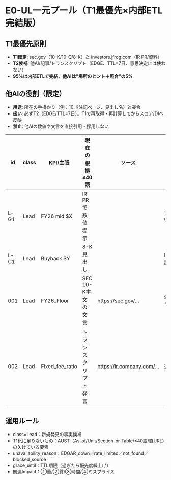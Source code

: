# E0-UL一元プール（T1最優先×内部ETL完結版）

## T1最優先原則
- **T1確定**: sec.gov（10-K/10-Q/8-K）≧ investors.jfrog.com（IR PR/資料）
- **T2候補**: 他AI/記事/トランスクリプト（EDGE、TTL=7日、意思決定には使わない）
- **95%は内部ETLで完結、他AIは"場所のヒント＋照合"の5%**

## 他AIの役割（限定）
- **用途**: 所在の手掛かり（例：10-K注記ページ、見出し名）と突合
- **扱い**: 必ずT2（EDGE/TTL=7日）。T1で再取得・再計算してからスコア/DIへ反映
- **禁止**: 他AIの数値や文言を直接引用・採用しない

| id | class | KPI/主張 | 現在の根拠≤40語 | ソース | T1化に足りないもの | 次アクション | 関連Impact | unavailability_reason | grace_until |
|----|-------|----------|-----------------|-------|-------------------|-------------|-------------|----------------------|-------------|
| L-G1 | Lead | FY26 mid $X | IR PRで数値提示 | <URL> | 10-Q/EX-99原本 | EX-99リンク確定 | guidance_fy26_mid | EDGAR_down | 2024-12-31 |
| L-C1 | Lead | Buyback $Y | 8-K見出し | <URL> | Item/金額逐語 | Item 8.01逐語抽出 | capital_allocation | rate_limited | 2024-12-31 |
| 001 | Lead | FY26_Floor | SEC 10-K本文の文言 | https://sec.gov/... | section/tableラベル | SEC再確認 | ①右肩上がり | not_found | 2024-12-31 |
| 002 | Lead | Fixed_fee_ratio | トランスクリプト発言 | https://ir.company.com/... | 逐語≤40語 | トランスクリプト精査 | ②傾きの質 | blocked_source | 2024-12-31 |

## 運用ルール
- class=Lead：新規発見の事実候補
- T1化に足りないもの：AUST（As-of/Unit/Section-or-Table/≤40語/直URL）の欠けている要素
- unavailability_reason：EDGAR_down／rate_limited／not_found／blocked_source
- grace_until：TTL期限（過ぎたら優先度繰上げ）
- 関連Impact：①量/②質/③時間/④ミスプライス

